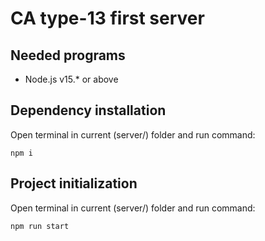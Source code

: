 # CA type-13 first server

## Needed programs
  * Node.js v15.* or above

## Dependency installation
Open terminal in current (server/) folder and run command:
```
npm i
```
## Project initialization
Open terminal in current (server/) folder and run command:
```
npm run start
```